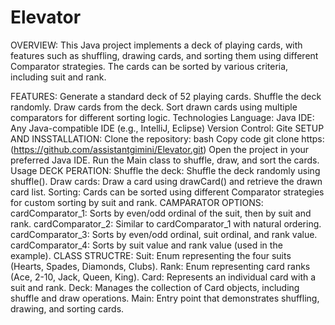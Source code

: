 # Elevator
OVERVIEW:
This Java project implements a deck of playing cards, with features such as shuffling, drawing cards, and sorting them using different Comparator strategies. The cards can be sorted by various criteria, including suit and rank.

FEATURES:
Generate a standard deck of 52 playing cards.
Shuffle the deck randomly.
Draw cards from the deck.
Sort drawn cards using multiple comparators for different sorting logic.
Technologies
Language: Java
IDE: Any Java-compatible IDE (e.g., IntelliJ, Eclipse)
Version Control: Gite 
SETUP AND INSSTALLATION:
Clone the repository:
bash
Copy code
git clone https:(https://github.com/assistantgimini/Elevator.git)
Open the project in your preferred Java IDE.
Run the Main class to shuffle, draw, and sort the cards.
Usage
DECK PERATION:
Shuffle the deck: Shuffle the deck randomly using shuffle().
Draw cards: Draw a card using drawCard() and retrieve the drawn card list.
Sorting: Cards can be sorted using different Comparator strategies for custom sorting by suit and rank.
CAMPARATOR OPTIONS:
cardComparator_1: Sorts by even/odd ordinal of the suit, then by suit and rank.
cardComparator_2: Similar to cardComparator_1 with natural ordering.
cardComparator_3: Sorts by even/odd ordinal, suit ordinal, and rank value.
cardComparator_4: Sorts by suit value and rank value (used in the example).
CLASS STRUCTRE:
Suit: Enum representing the four suits (Hearts, Spades, Diamonds, Clubs).
Rank: Enum representing card ranks (Ace, 2-10, Jack, Queen, King).
Card: Represents an individual card with a suit and rank.
Deck: Manages the collection of Card objects, including shuffle and draw operations.
Main: Entry point that demonstrates shuffling, drawing, and sorting cards.
